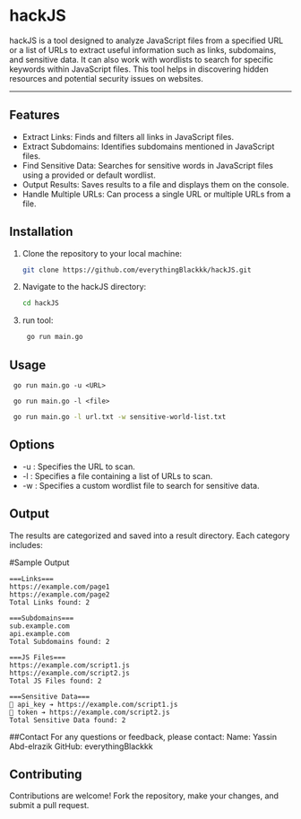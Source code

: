 # hackJS
hackJS is a tool designed to analyze JavaScript files from a specified URL or a list of URLs to extract useful information such as links, subdomains, and sensitive data. It can also work with wordlists to search for specific keywords within JavaScript files. This tool helps in discovering hidden resources and potential security issues on websites.

____
## Features

- Extract Links: Finds and filters all links in JavaScript files.
- Extract Subdomains: Identifies subdomains mentioned in JavaScript files.
- Find Sensitive Data: Searches for sensitive words in JavaScript files using a provided or default wordlist.
- Output Results: Saves results to a file and displays them on the console.
- Handle Multiple URLs: Can process a single URL or multiple URLs from a file.

## Installation

1. Clone the repository to your local machine:

    ```bash
    git clone https://github.com/everythingBlackkk/hackJS.git
    ```

2. Navigate to the hackJS directory:

    ```bash
    cd hackJS
    ```
3. run tool:
   ```bash
    go run main.go
   ```
   
## Usage


   ```Basic Usage
    go run main.go -u <URL>
   ```
   ```Scan Multiple URLs from a File:
    go run main.go -l <file>
   ```
   ```bash
    go run main.go -l url.txt -w sensitive-world-list.txt
   ```

## Options
- -u <URL>: Specifies the URL to scan.
- -l <file>: Specifies a file containing a list of URLs to scan.
- -w <wordlist>: Specifies a custom wordlist file to search for sensitive data.

## Output
The results are categorized and saved into a result directory. Each category includes:

#Sample Output

```
===Links===
https://example.com/page1
https://example.com/page2
Total Links found: 2

===Subdomains===
sub.example.com
api.example.com
Total Subdomains found: 2

===JS Files===
https://example.com/script1.js
https://example.com/script2.js
Total JS Files found: 2

===Sensitive Data===
🔹 api_key ➔ https://example.com/script1.js
🔹 token ➔ https://example.com/script2.js
Total Sensitive Data found: 2

```

##Contact
For any questions or feedback, please contact:
Name: Yassin Abd-elrazik
GitHub: everythingBlackkk

## Contributing
Contributions are welcome! Fork the repository, make your changes, and submit a pull request.
